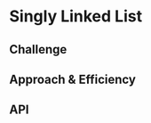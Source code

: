 # Singly Linked List
<!-- Background info:
Singly Linked Lists are a type of data structure. It is a type of list. In a singly linked list each node in the list stores the contents of the node and a pointer or reference to the next node in the list. It does not store any pointer or reference to the previous node. It is called a singly linked list because each node only has a single link to another node. To store a single linked list, you only need to store a reference or pointer to the first node in that list. The last node has a pointer to nothingness to indicate that it is the last node.
"http://www.java2novice.com/data-structures-in-java/linked-list/singly-linked-list/"
-->

## Challenge
<!--Create a Node class that has properties for the value stored in the Node, and a pointer to the next Node.
Within your LinkedList class, include a head property. Upon instantiation, an empty Linked List should be created.
This object should be aware of a default empty value assigned to head when the linked list is instantiated.
Define a method called insert which takes any value as an argument and adds a new node with that value to the head of the list with an O(1) Time performance.
Define a method called includes which takes any value as an argument and returns a boolean result depending on whether that value exists as a Node’s value somewhere within the list.
Define a method called print which takes in no arguments and returns a collection all of the current Node values in the Linked List.
At no time should an exception or stack trace be shown to the end user. Catch and handle any such exceptions and return a printed value or operation which cleanly represents the state and either stops execution cleanly, or provides the user with clear direction and output.
Be sure to follow your language/frameworks standard naming conventions (e.g. C# uses PascalCasing for all method and class names).

Structure and Testing
Utilize the Single-responsibility principle: any methods you write should be clean, reusable, abstract component parts to the whole challenge. You will be given feedback and marked down if you attempt to define a large, complex algorithm in one function definition.

Write tests to prove the following functionality:

Can successfully instantiate an empty linked list
Can properly insert into the linked list
The head property will properly point to the first node in the linked list
Can properly insert multiple nodes into the linked list
Will return true when finding a value within the linked list that exists
Will return false when searching for a value in the linked list that does not exist
Can properly return a collection of all the values that exist in the linked list
-->

## Approach & Efficiency
<!-- I created a LinkedList method which was responsible for creating linked list. I initialized the list with null. 
Then I created a method that would accept argument integer and create a node with that integer.  The node was then set as head. The big O for this method was O(1).
I created a print method that would return an arraylist of the items inside of the linkedListonce the list was created. I used arrayList for its flexibility and being easier to manipulate. The big O for this method was O(n).
Then I created a method that would take an integer as argument and see if that integer was in the linked list. For this I checked if the items in the linked list had same value as the input. The big O for this method was O(n).
Then I created the tests as instructed in the assignment. -->

## API
<!-- 
Insert: This method accepts an integer and creates a node with the value of the integer that was input. Then the node was assigned as the head.

Includes: This method accepts an ineteger as argument and checks if the value of the ineteger equals any of the values in the linked list. It will return True/False depending on the outcome of the search.

Print: This method does't take any arguments, but assigns all of the items in the linked list to an arraylist. This method later returns the arrayList once all of the list items are in the arrayList.
-->
